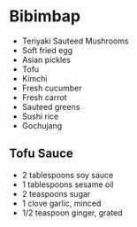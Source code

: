 # Bibimbap

* Teriyaki Sauteed Mushrooms
* Soft fried egg
* Asian pickles
* Tofu
* Kimchi
* Fresh cucumber
* Fresh carrot
* Sauteed greens
* Sushi rice
* Gochujang

## Tofu Sauce
* 2 tablespoons soy sauce
* 1 tablespoons sesame oil
* 2 teaspoons sugar
* 1 clove garlic, minced
* 1/2 teaspoon ginger, grated
